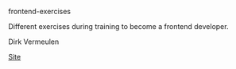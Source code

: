 frontend-exercises

Different exercises during training to become a frontend developer.

Dirk Vermeulen

[Site](https://dirkverm.github.io/frontend-exercises/)